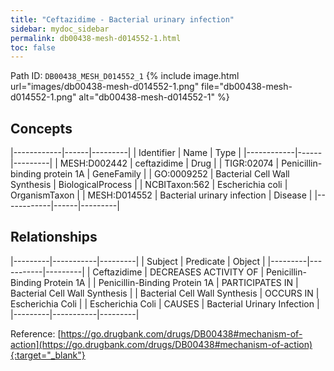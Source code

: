```yaml
---
title: "Ceftazidime - Bacterial urinary infection"
sidebar: mydoc_sidebar
permalink: db00438-mesh-d014552-1.html
toc: false 
---
```



Path ID: `DB00438_MESH_D014552_1`
{% include image.html url="images/db00438-mesh-d014552-1.png" file="db00438-mesh-d014552-1.png" alt="db00438-mesh-d014552-1" %}

## Concepts

|------------|------|---------|
| Identifier | Name | Type    |
|------------|------|---------|
| MESH:D002442 | ceftazidime | Drug |
| TIGR:02074 | Penicillin-binding protein 1A | GeneFamily |
| GO:0009252 | Bacterial Cell Wall Synthesis | BiologicalProcess |
| NCBITaxon:562 | Escherichia coli | OrganismTaxon |
| MESH:D014552 | Bacterial urinary infection | Disease |
|------------|------|---------|

## Relationships

|---------|-----------|---------|
| Subject | Predicate | Object  |
|---------|-----------|---------|
| Ceftazidime | DECREASES ACTIVITY OF | Penicillin-Binding Protein 1A |
| Penicillin-Binding Protein 1A | PARTICIPATES IN | Bacterial Cell Wall Synthesis |
| Bacterial Cell Wall Synthesis | OCCURS IN | Escherichia Coli |
| Escherichia Coli | CAUSES | Bacterial Urinary Infection |
|---------|-----------|---------|

Reference: [https://go.drugbank.com/drugs/DB00438#mechanism-of-action](https://go.drugbank.com/drugs/DB00438#mechanism-of-action){:target="_blank"}